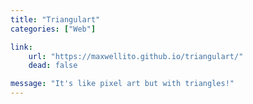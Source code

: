 ```yaml
---
title: "Triangulart"
categories: ["Web"]

link:
    url: "https://maxwellito.github.io/triangulart/"
    dead: false

message: "It's like pixel art but with triangles!"
---
```

